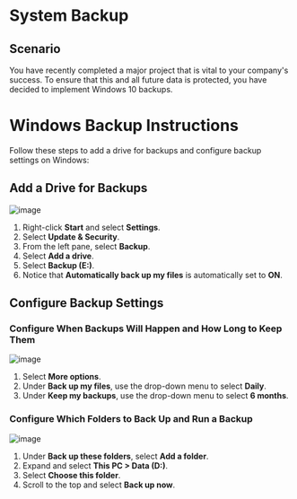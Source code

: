<h1>System Backup</h1>

<h2>Scenario</h2>
You have recently completed a major project that is vital to your company's success. To ensure that this and all future data is protected, you have decided to implement Windows 10 backups.

# Windows Backup Instructions

Follow these steps to add a drive for backups and configure backup settings on Windows:

## Add a Drive for Backups

![image](https://github.com/K4iju/System-management/assets/159083256/40b4edb8-c651-4956-8fb9-d768ce1b921d)


1. Right-click **Start** and select **Settings**.
2. Select **Update & Security**.
3. From the left pane, select **Backup**.
4. Select **Add a drive**.
5. Select **Backup (E:)**.
6. Notice that **Automatically back up my files** is automatically set to **ON**.

## Configure Backup Settings

### Configure When Backups Will Happen and How Long to Keep Them

![image](https://github.com/K4iju/System-management/assets/159083256/f4365ad5-b3c6-4bf0-afc0-f564eaa13d6b)


1. Select **More options**.
2. Under **Back up my files**, use the drop-down menu to select **Daily**.
3. Under **Keep my backups**, use the drop-down menu to select **6 months**.

### Configure Which Folders to Back Up and Run a Backup

![image](https://github.com/K4iju/System-management/assets/159083256/deb33c4a-fe2d-4b0c-a458-811a60c5288b)


1. Under **Back up these folders**, select **Add a folder**.
2. Expand and select **This PC > Data (D:)**.
3. Select **Choose this folder**.
4. Scroll to the top and select **Back up now**.
